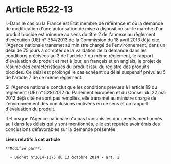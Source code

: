 # Article R522-13

I.-Dans le cas où la France est Etat membre de référence et où la demande de modification d'une autorisation de mise à
disposition sur le marché d'un produit biocide est mineure au sens du titre 2 de l'annexe au règlement d'exécution (UE) n°
354/2013 de la Commission du 18 avril 2013 déjà cité, l'Agence nationale transmet au ministre chargé de l'environnement, dans
un délai de 75 jours à compter de la validation de la demande dans les conditions précisées au 3 de l'article 7 du même
règlement, le rapport d'évaluation du produit et met à jour, en français et en anglais, le projet de résumé des
caractéristiques du produit issu du registre des produits biocides. Ce délai est prolongé le cas échéant du délai suspensif
prévu au 5 de l'article 7 de ce même règlement. 

Si l'Agence nationale conclut que les conditions prévues à l'article 19 du règlement (UE) n° 528/2012 du Parlement européen
et du Conseil du 22 mai 2012 déjà cité ne sont pas remplies, elle transmet au ministre chargé de l'environnement des
conclusions motivées en ce sens et un rapport d'évaluation du produit. 

II.-Lorsque l'Agence nationale n'a pas transmis les documents mentionnés au I dans les délais qui y sont mentionnés, elle est
réputée avoir émis des conclusions défavorables sur la demande présentée.

**Liens relatifs à cet article**

	**Modifié par**:

	  - Décret n°2014-1175 du 13 octobre 2014 - art. 2
